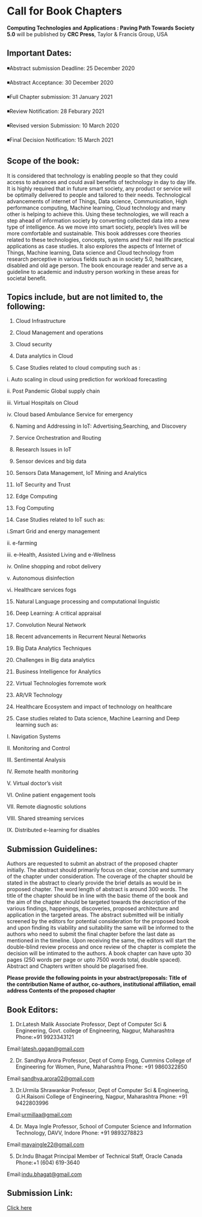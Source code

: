# Call for Book Chapters

**Computing Technologies and Applications : Paving Path Towards Society 5.0** will be published by **CRC Press**, Taylor & Francis Group, USA

## Important Dates:
◾Abstract submission Deadline: 25 December 2020

◾Abstract Acceptance: 30 December 2020

◾Full Chapter submission: 31 January 2021

◾Review Notification: 28 Feburary 2021

◾Revised version Submission: 10 March 2020

◾Final Decision Notification: 15 March 2021


## Scope of the book:
It is considered that technology is enabling
people so that they could access to advances and
could avail benefits of technology in day to day
life. It is highly required that in future smart
society, any product or service will be optimally
delivered to people and tailored to their needs.
Technological advancements of internet of
Things, Data science, Communication, High
performance computing, Machine learning,
Cloud technology and many other is helping to
achieve this. Using these technologies, we will
reach a step ahead of information society by
converting collected data into a new type of
intelligence. As we move into smart society,
people’s lives will be more comfortable and
sustainable. This book addresses core theories
related to these technologies, concepts, systems
and their real life practical applications as case
studies. It also explores the aspects of Internet of
Things, Machine learning, Data science and
Cloud technology from research perceptive in
various fields such as in society 5.0, healthcare,
disabled and old age person. The book encourage
reader and serve as a guideline to academic and
industry person working in these areas for
societal benefit.


## Topics include, but are not limited to, the following:
1) Cloud Infrastructure

2) Cloud Management and operations

3) Cloud security

4) Data analytics in Cloud

5) Case Studies related to cloud computing such
   as :

  i. Auto scaling in cloud using prediction for workload forecasting

  ii. Post Pandemic Global supply chain

  iii. Virtual Hospitals on Cloud

  iv. Cloud based Ambulance Service for emergency

 6) Naming and Addressing in IoT: Advertising,Searching, and Discovery

 7) Service Orchestration and Routing

 8) Research Issues in IoT

 9) Sensor devices and big data

 10) Sensors Data Management, IoT Mining and Analytics

 11) IoT Security and Trust

 12) Edge Computing

 13) Fog Computing

 14) Case Studies related to IoT such as:

  i.Smart Grid and energy management

  ii. e-farming

  iii. e-Health, Assisted Living and e-Wellness

  iv. Online shopping and robot delivery

  v. Autonomous disinfection

  vi. Healthcare services fogs

15) Natural Language processing and computational linguistic

16) Deep Learning: A critical appraisal

17) Convolution Neural Network

18) Recent advancements in Recurrent Neural Networks

19) Big Data Analytics Techniques

20) Challenges in Big data analytics

21) Business Intelligence for Analytics

22) Virtual Technologies forremote work

23) AR/VR Technology

24) Healthcare Ecosystem and impact of technology on healthcare

25) Case studies related to Data science, Machine Learning and Deep learning such as:

  I. Navigation Systems

  II. Monitoring and Control

  III. Sentimental Analysis

  IV. Remote health monitoring

  V. Virtual doctor’s visit

  VI. Online patient engagement tools

  VII. Remote diagnostic solutions

  VIII. Shared streaming services

  IX. Distributed e-learning for disables


## Submission Guidelines:
Authors are requested to submit an abstract of the
proposed chapter initially. The abstract should primarily
focus on clear, concise and summary of the chapter
under consideration. The coverage of the chapter should
be stated in the abstract to clearly provide the brief
details as would be in proposed chapter. The word length
of abstract is around 300 words. The title of the chapter
should be in line with the basic theme of the book and
the aim of the chapter should be targeted towards the
description of the various findings, happenings,
discoveries, proposed architecture and application in the
targeted areas. The abstract submitted will be initially
screened by the editors for potential consideration for
the proposed book and upon finding its viability and
suitability the same will be informed to the authors who
need to submit the final chapter before the last date as
mentioned in the timeline. Upon receiving the same, the
editors will start the double-blind review process and
once review of the chapter is complete the decision will
be intimated to the authors. A book chapter can have
upto 30 pages (250 words per page or upto 7500 words
total, double spaced). Abstract and Chapters written
should be plagarised free.

**Please provide the following points in your
abstract/proposals:
Title of the contribution
Name of author, co-authors, institutional
affiliation, email address
Contents of the proposed chapter**

## Book Editors:
1. Dr.Latesh Malik
  Associate Professor, 
  Dept of Computer Sci & Engineering,
  Govt. college of Engineering,
  Nagpur, Maharashtra
  Phone:+91 9923343121
  
  Email:latesh.gagan@gmail.com
  
2. Dr. Sandhya Arora
  Professor, 
  Dept of Comp Engg,
  Cummins College of Engineering for Women, 
  Pune, Maharashtra
  Phone: +91 9860322850
  
  Email:sandhya.arora02@gmail.com

3. Dr.Urmila Shrawankar
  Professor, 
  Dept of Computer Sci & Engineering, G.H.Raisoni College of Engineering,
  Nagpur, Maharashtra
  Phone: +91 9422803996
  
  Email:urmillaa@gmail.com

4. Dr. Maya Ingle
  Professor, 
  School of Computer Science and Information Technology, 
  DAVV, Indore
  Phone: +91 9893278823
  
  Email:mayaingle22@gmail.com

5. Dr.Indu Bhagat
  Principal Member of Technical Staff, 
  Oracle Canada
  Phone:+1 (604) 619-3640

  Email:indu.bhagat@gmail.com

## Submission Link:
[Click here](https://easychair.org/account/signin?l=NLa9dwxPTKTNLQdxzLzzyt#)

